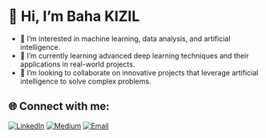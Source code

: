 # 👋 Hi, I’m Baha KIZIL
- 👀 I’m interested in machine learning, data analysis, and artificial intelligence.
- 🌱 I’m currently learning advanced deep learning techniques and their applications in real-world projects.
- 💞️ I’m looking to collaborate on innovative projects that leverage artificial intelligence to solve complex problems.

## 🌐 Connect with me:
[![LinkedIn](https://img.shields.io/badge/LinkedIn-0077B5?style=for-the-badge&logo=linkedin&logoColor=white)](https://www.linkedin.com/in/bahakizil)
[![Medium](https://img.shields.io/badge/Medium-12100E?style=for-the-badge&logo=medium&logoColor=white)](https://medium.com/@kizilbaha26)
[![Email](https://img.shields.io/badge/Email-D14836?style=for-the-badge&logo=gmail&logoColor=white)](mailto:kizilbaha26@gmail.com)

<!---
bahakizil/bahakizil is a ✨ special ✨ repository because its `README.md` (this file) appears on your GitHub profile.
You can click the Preview link to take a look at your changes.
--->
